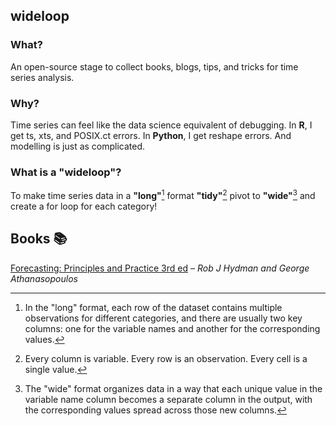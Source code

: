 ## wideloop

### What?

An open-source stage to collect books, blogs, tips, and tricks for time series analysis.

### Why?

Time series can feel like the data science equivalent of debugging. In **R**, I get ts, xts, and POSIX.ct errors. In **Python**, I get reshape errors. And modelling is just as complicated. 

### What is a "wideloop"?

To make time series data in a **"long"**[^1] format **"tidy"**[^2] pivot to **"wide"**[^3] and create a for loop for each category!

## Books 📚

[Forecasting: Principles and Practice 3rd ed](https://otexts.com/fpp3/) *– Rob J Hydman and George Athanasopoulos*

[^1]: In the "long" format, each row of the dataset contains multiple observations for different categories, and there are usually two key columns: one for the variable names and another for the corresponding values.
[^2]: Every column is variable.
Every row is an observation.
Every cell is a single value.
[^3]: The "wide" format organizes data in a way that each unique value in the variable name column becomes a separate column in the output, with the corresponding values spread across those new columns.
